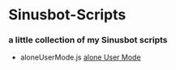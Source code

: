 # Sinusbot-Scripts
### a little collection of my Sinusbot scripts


- aloneUserMode.js [alone User Mode](https://forum.sinusbot.com/resources/alone-user-mode.98/)
